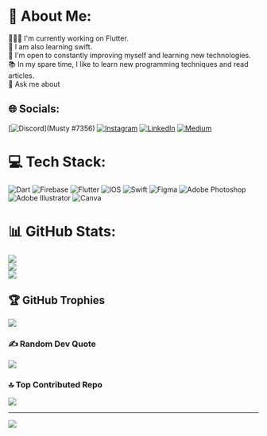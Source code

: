 # 💫 About Me:
👨🏻‍💻 I'm currently working on Flutter.<br>  I am also learning swift.<br>🔭 I'm open to constantly improving myself and learning new technologies.<br>📚 In my spare time, I like to learn new programming techniques and read articles.<br>💬 Ask me about<br>


## 🌐 Socials:
[![Discord](https://img.shields.io/badge/Discord-%237289DA.svg?logo=discord&logoColor=white)](Musty #7356) [![Instagram](https://img.shields.io/badge/Instagram-%23E4405F.svg?logo=Instagram&logoColor=white)](https://instagram.com/muti.coding) [![LinkedIn](https://img.shields.io/badge/LinkedIn-%230077B5.svg?logo=linkedin&logoColor=white)](https://linkedin.com/in/https://www.linkedin.com/in/h-mustafa-bolat-502213212/) [![Medium](https://img.shields.io/badge/Medium-12100E?logo=medium&logoColor=white)](https://medium.com/@https://medium.com/@mstfblt806) 

# 💻 Tech Stack:
![Dart](https://img.shields.io/badge/dart-%230175C2.svg?style=for-the-badge&logo=dart&logoColor=white) ![Firebase](https://img.shields.io/badge/firebase-%23039BE5.svg?style=for-the-badge&logo=firebase) ![Flutter](https://img.shields.io/badge/Flutter-%2302569B.svg?style=for-the-badge&logo=Flutter&logoColor=white) ![IOS](https://img.shields.io/badge/IOS-%2320232a.svg?style=for-the-badge&logo=apple&logoColor=white) ![Swift](https://img.shields.io/badge/swift-F54A2A?style=for-the-badge&logo=swift&logoColor=white) 	![Figma](https://img.shields.io/badge/figma-%23F24E1E.svg?style=for-the-badge&logo=figma&logoColor=white) ![Adobe Photoshop](https://img.shields.io/badge/adobephotoshop-%2331A8FF.svg?style=for-the-badge&logo=adobephotoshop&logoColor=white) ![Adobe Illustrator](https://img.shields.io/badge/adobeillustrator-%23FF9A00.svg?style=for-the-badge&logo=adobeillustrator&logoColor=white) ![Canva](https://img.shields.io/badge/Canva-%2300C4CC.svg?style=for-the-badge&logo=Canva&logoColor=white)
# 📊 GitHub Stats:
![](https://github-readme-stats.vercel.app/api?username=hmustafabolat&theme=radical&hide_border=false&include_all_commits=true&count_private=true)<br/>
![](https://github-readme-streak-stats.herokuapp.com/?user=hmustafabolat&theme=radical&hide_border=false)<br/>
![](https://github-readme-stats.vercel.app/api/top-langs/?username=hmustafabolat&theme=radical&hide_border=false&include_all_commits=true&count_private=true&layout=compact)

## 🏆 GitHub Trophies
![](https://github-profile-trophy.vercel.app/?username=hmustafabolat&theme=buddhism&no-frame=false&no-bg=true&margin-w=4)

### ✍️ Random Dev Quote
![](https://quotes-github-readme.vercel.app/api?type=horizontal&theme=radical)

### 🔝 Top Contributed Repo
![](https://github-contributor-stats.vercel.app/api?username=hmustafabolat&limit=5&theme=onedark&combine_all_yearly_contributions=true)



---
[![](https://visitcount.itsvg.in/api?id=hmustafabolat&icon=3&color=1)](https://visitcount.itsvg.in)

<!-- Proudly created with GPRM ( https://gprm.itsvg.in ) -->
